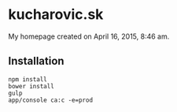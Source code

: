 kucharovic.sk
=============

My homepage created on April 16, 2015, 8:46 am.

## Installation

```
npm install
bower install
gulp
app/console ca:c -e=prod
```
